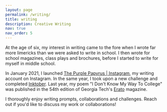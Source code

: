 ```yaml
---
layout: page
permalink: /writing/
title: writing
description: Creative Writing
nav: true
nav_order: 5
---
```


At the age of six, my interest in writing came to the fore when I wrote far more limericks than we were asked to write in school. I then wrote for school magazines, class plays and brochures, before I started to write for myself in middle school.

In January 2021, I launched <a href="https://www.instagram.com/thepurplepapyrus/">The Purple Papyrus | Instagram</a>, my writing account on Instagram. In the same year, I took upon a new challenge and completed <a href="https://inktober.com/">Inktober</a>. Last year, my poem "I Don't Know My Way To College" was published in the 54th edition of Georgia Tech's <a href="https://erato.gtorg.gatech.edu/2023-2024-edition/">Erato</a> magazine.

I thoroughly enjoy writing prompts, collaborations and challenges. Reach out if you'd like to discuss my work or collaborations!
